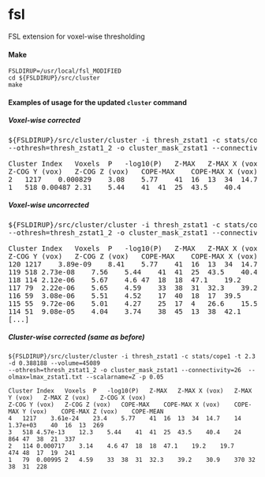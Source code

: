 # fsl
FSL extension for voxel-wise thresholding

#### Make
```
FSLDIRUP=/usr/local/fsl_MODIFIED
cd ${FSLDIRUP}/src/cluster
make
```

#### Examples of usage for the updated `cluster` command
##### Voxel-wise corrected
<pre>
${FSLDIRUP}/src/cluster/cluster -i thresh_zstat1 -c stats/cope1 -t 14.5 -d 0.388188 --volume=45089 
--othresh=thresh_zstat1_2 -o cluster_mask_zstat1 --connectivity=26 --olmax=lmax_zstat1.txt --scalarname=Z <b>--voxthresh</b>

Cluster Index   Voxels  P   -log10(P)   Z-MAX   Z-MAX X (vox)   Z-MAX Y (vox)   Z-MAX Z (vox)   Z-COG X (vox)   
Z-COG Y (vox)   Z-COG Z (vox)   COPE-MAX    COPE-MAX X (vox)    COPE-MAX Y (vox)    COPE-MAX Z (vox)    COPE-MEAN
2   1217    0.000829    3.08    5.77    41  16  13  34  14.7    14  1.37e+03    40  16  13  269
1   518 0.00487 2.31    5.44    41  41  25  43.5    40.4    24  864 47  38  21  337
</pre>

##### Voxel-wise uncorrected
<pre>
${FSLDIRUP}/src/cluster/cluster -i thresh_zstat1 -c stats/cope1 -t 2.3 -d 0.388188 --volume=45089 
--othresh=thresh_zstat1_2 -o cluster_mask_zstat1 --connectivity=26 --olmax=lmax_zstat1.txt --scalarname=Z <b>--voxuncthresh</b>

Cluster Index	Voxels	P	-log10(P)	Z-MAX	Z-MAX X (vox)	Z-MAX Y (vox)	Z-MAX Z (vox)	Z-COG X (vox)	
Z-COG Y (vox)	Z-COG Z (vox)	COPE-MAX	COPE-MAX X (vox)	COPE-MAX Y (vox)	COPE-MAX Z (vox)	COPE-MEAN
120	1217	3.89e-09	8.41	5.77	41	16	13	34	14.7	14	1.37e+03	40	16	13	269
119	518	2.73e-08	7.56	5.44	41	41	25	43.5	40.4	24	864	47	38	21	337
118	114	2.12e-06	5.67	4.6	47	18	18	47.1	19.2	19.7	474	48	17	19	241
117	79	2.22e-06	5.65	4.59	33	38	31	32.3	39.2	30.9	370	32	38	31	228
116	59	3.08e-06	5.51	4.52	17	40	18	17	39.5	19.2	675	15	38	19	334
115	55	9.72e-06	5.01	4.27	25	17	4	26.6	15.5	4.68	299	25	17	4	200
114	51	9.08e-05	4.04	3.74	38	45	13	38	42.1	13.6	452	37	42	15	245
[...]
</pre>

##### Cluster-wise corrected (same as before)
```
${FSLDIRUP}/src/cluster/cluster -i thresh_zstat1 -c stats/cope1 -t 2.3 -d 0.388188 --volume=45089 
--othresh=thresh_zstat1_2 -o cluster_mask_zstat1 --connectivity=26  --olmax=lmax_zstat1.txt --scalarname=Z -p 0.05

Cluster Index   Voxels  P   -log10(P)   Z-MAX   Z-MAX X (vox)   Z-MAX Y (vox)   Z-MAX Z (vox)   Z-COG X (vox)
Z-COG Y (vox)   Z-COG Z (vox)   COPE-MAX    COPE-MAX X (vox)    COPE-MAX Y (vox)    COPE-MAX Z (vox)    COPE-MEAN
4   1217    3.61e-24    23.4    5.77    41  16  13  34  14.7    14  1.37e+03    40  16  13  269
3   518 4.57e-13    12.3    5.44    41  41  25  43.5    40.4    24  864 47  38  21  337
2   114 0.000717    3.14    4.6 47  18  18  47.1    19.2    19.7    474 48  17  19  241
1   79  0.00995 2   4.59    33  38  31  32.3    39.2    30.9    370 32  38  31  228
```
